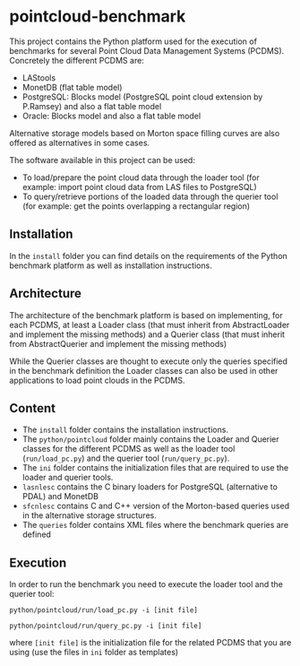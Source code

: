 pointcloud-benchmark
====================

This project contains the Python platform used for the execution of benchmarks 
for several Point Cloud Data Management Systems (PCDMS). Concretely the 
different PCDMS are:
 - LAStools
 - MonetDB (flat table model)
 - PostgreSQL: Blocks model (PostgreSQL point cloud extension by P.Ramsey) and 
 also a flat table model
 - Oracle: Blocks model and also a flat table model

Alternative storage models based on Morton space filling curves are also offered
as alternatives in some cases.

The software available in this project can be used:
 - To load/prepare the point cloud data through the loader tool
 (for example: import point cloud data from LAS files to PostgreSQL)
 - To query/retrieve portions of the loaded data through the querier tool
 (for example: get the points overlapping a rectangular region) 
 
 
Installation
------------

In the `install` folder you can find details on the requirements of the
Python benchmark platform as well as installation instructions. 


Architecture
------------

The architecture of the benchmark platform is based on implementing, for each 
PCDMS, at least a Loader class (that must inherit from AbstractLoader and 
implement the missing methods) and a Querier class (that must inherit from 
AbstractQuerier and implement the missing methods)

While the Querier classes are thought to execute only the queries specified in 
the benchmark definition the Loader classes can also be used in other 
applications to load point clouds in the PCDMS. 


Content
-------
- The `install` folder contains the installation instructions.
- The `python/pointcloud` folder mainly contains the Loader and Querier classes for
the different PCDMS as well as the loader tool (`run/load_pc.py`) and the querier tool
(`run/query_pc.py`). 
- The `ini` folder contains the initialization files that are required to use
the loader and querier tools.
- `lasnlesc` contains the C binary loaders for PostgreSQL (alternative to PDAL) and MonetDB 
- `sfcnlesc` contains C and C++ version of the Morton-based queries used in the 
alternative storage structures.
- The `queries` folder contains XML files where the benchmark queries are defined


Execution
---------

In order to run the benchmark you need to execute the loader tool and the querier tool:

`python/pointcloud/run/load_pc.py -i [init file]` 

`python/pointcloud/run/query_pc.py -i [init file]`

where `[init file]` is the initialization file for the related PCDMS that you are 
using (use the files in `ini` folder as templates)
